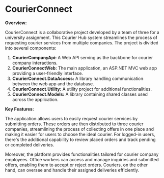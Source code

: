 # CourierConnect

**Overview:**

CourierConnect is a collaborative project developed by a team of three for a university assignment. This Courier Hub system streamlines the process of requesting courier services from multiple companies. The project is divided into several components:

1. **CourierCompanyApi:** A Web API serving as the backbone for courier company interactions.
2. **CourierConnectWeb:** The main application, an ASP.NET MVC web app providing a user-friendly interface.
3. **CourierConnect.DataAccess:** A library handling communication between the web app and the database.
4. **CourierConnect.Utility:** A utility project for additional functionalities.
5. **CourierConnect.Models:** A library containing shared classes used across the application.

**Key Features:**

The application allows users to easily request courier services by submitting orders. These orders are then distributed to three courier companies, streamlining the process of collecting offers in one place and making it easier for users to choose the ideal courier. For logged-in users, there's the additional capability to review placed orders and track pending or completed deliveries.

Moreover, the platform provides functionalities tailored for courier company employees. Office workers can access and manage inquiries and submitted offers, enabling them to accept or reject orders. Couriers, on the other hand, can oversee and handle their assigned deliveries efficiently.
